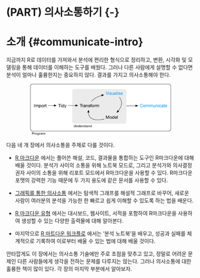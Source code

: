 # (PART) 의사소통하기 {-}

# 소개 {#communicate-intro}

지금까지 R로 데이터를 가져와서 분석에 편리한 형식으로 정리하고, 변환, 시각화 및 모델링을 통해 데이터를 이해하는 도구를 배웠다. 그러나 다른 사람에게 설명할 수 없다면 분석이 얼마나 훌륭한지는 중요하지 않다. 결과를 가지고 의사소통해야 한다.

<img src="diagrams/data-science-communicate.png" width="75%" style="display: block; margin: auto;" />


다음 네 개 장에서 의사소통을 주제로 다룰 것이다.

*    [R 마크다운](#rmarkdown) 에서는 풀어쓴 해설, 코드, 결과물을 통합하는 도구인 R마크다운에 대해 배울 것이다. 분석가 사이의 소통을 위해 노트북 모드로, 그리고 분석가와 의사결정권자 사이의 소통을 위해 리포트 모드에서 R마크다운을 사용할 수 있다. R마크다운 포맷의 강력한 기능 때문에 두 가지 용도에 같은 문서를 사용할 수 있다. 

*    [그래픽를 통한 의사소통](#Graphics-for-communication) 에서는 탐색적 그래프를 해설적 그래프로 바꾸어, 새로운 사람이 여러분의 분석을 가능한 한 빠르고 쉽게 이해할 수 있도록 하는 법을 배운다.

*    [R 마크다운 유형](#rmarkdown-formats) 에서는 대시보드, 웹사이트, 서적을 포함하여 R마크다운을 사용하여 생성할 수 있는 다양한 출력물에 대해 알아본다.

*    마지막으로 [R 마트다운 워크플로](#rmarkdonw-workflow) 에서는 ’분석 노트북’을 배우고, 성공과 실패를 체계적으로 기록하여 이로부터 배울 수 있는 법에 대해 배울 것이다.

안타깝게도 이 장에서는 의사소통 기술에만 주로 초점을 맞추고 있고, 정말로 어려운 문제인 다른 사람들에게 생각을 전하는 문제를 다루지는 않는다. 그러나 의사소통에 대한 훌륭한 책이 많이 있다. 각 장의 마지막 부분에서 알아보자. 
